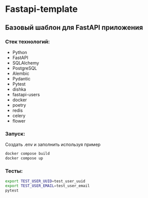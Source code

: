 # Fastapi-template

## Базовый шаблон для FastAPI приложения

### Стек технологий:
- Python
- FastAPI
- SQLAlchemy
- PostgreSQL
- Alembic
- Pydantic
- Pytest
- dishka
- fastapi-users
- docker
- poetry
- redis
- celery
- flower

### Запуск:
Создать .env и заполнить используя пример
```bash
docker compose build
docker compose up
```
### Тесты:

```bash
export TEST_USER_UUID=test_user_uuid
export TEST_USER_EMAIL=test_user_email
pytest
```